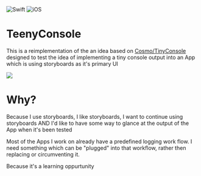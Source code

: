 ![Swift](https://img.shields.io/badge/Swift-4.2-orange) ![iOS](https://img.shields.io/badge/iOS-12.1-orange)

#  TeenyConsole

This is a reimplementation of the an idea based on [Cosmo/TinyConsole](https://github.com/Cosmo/TinyConsole) designed to test the idea of implementing a tiny console output into an App which is using storyboards as it's primary UI 

![](Snapshot/Snapshot.gif)

# Why?

Because I use storyboards, I like storyboards, I want to continue using storyboards AND I'd like to have some way to glance at the output of the App when it's been tested

Most of the Apps I work on already have a predefined logging work flow.  I need something which can be "plugged" into that workflow, rather then replacing or circumventing it.

Because it's a learning oppurtunity

